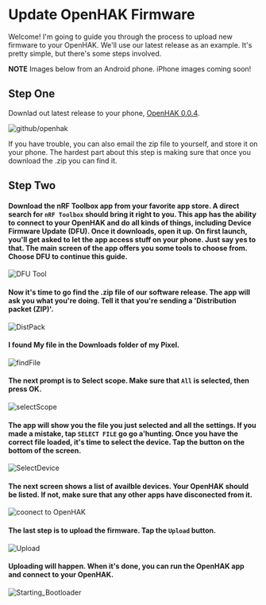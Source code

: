 # Update OpenHAK Firmware

Welcome! I'm going to guide you through the process to upload new firmware to your OpenHAK. We'll use our latest release as an example. It's pretty simple, but there's some steps involved. 

**NOTE** Images below from an Android phone. iPhone images coming soon!

## Step One
Downlad out latest release to your phone, [OpenHAK 0.0.4](https://github.com/OpenHAK/OHAK_firmware/blob/master/Release_0.0.4.zip).

![github/openhak](assets/new_release.png)

If you have trouble, you can also email the zip file to yourself, and store it on your phone. The hardest part about this step is making sure that once you download the .zip you can find it.

## Step Two
#### Download the nRF Toolbox app from your favorite app store. A direct search for `nRF Toolbox` should bring it right to you. This app has the ability to connect to your OpenHAK and do all kinds of things, including Device Firmware Update (DFU). Once it downloads, open it up. On first launch, you'll get asked to let the app access stuff on your phone. Just say yes to that. The main screen of the app offers you some tools to choose from. Choose DFU to continue this guide. 


![DFU Tool](assets/DFUtool.png) 

#### Now it's time to go find the .zip file of our software release. The app will ask you what you're doing. Tell it that you're sending a 'Distribution packet (ZIP)'.

![DistPack](assets/DistPack.png)

#### I found My file in the Downloads folder of my Pixel.

![findFile](assets/findFile.png)

#### The next prompt is to Select scope. Make sure that `All` is selected, then press OK.

![selectScope](assets/selectScope.png)

#### The app will show you the file you just selected and all the settings. If you made a mistake, tap `SELECT FILE` go go a'hunting. Once you have the correct file loaded, it's time to select the device. Tap the button on the bottom of the screen.

![SelectDevice](assets/selectDevice.png)

#### The next screen shows a list of availble devices. Your OpenHAK should be listed. If not, make sure that any other apps have disconected from it.

![coonect to OpenHAK](assets/connectToOpenHAK.png)

#### The last step is to upload the firmware. Tap the `Upload` button.

![Upload](assets/uploadButton.png)

#### Uploading will happen. When it's done, you can run the OpenHAK app and connect to your OpenHAK.

![Starting_Bootloader](assets/Uploading.png)

